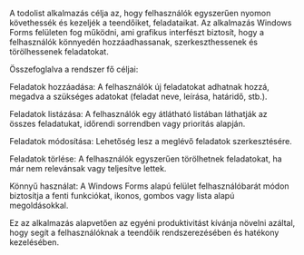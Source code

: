 A todolist alkalmazás célja az, hogy felhasználók egyszerűen nyomon követhessék és kezeljék a teendőiket, feladataikat. Az alkalmazás Windows Forms felületen fog működni, ami grafikus interfészt biztosít, hogy a felhasználók könnyedén hozzáadhassanak, szerkeszthessenek és törölhessenek feladatokat.

Összefoglalva a rendszer fő céljai:

Feladatok hozzáadása: A felhasználók új feladatokat adhatnak hozzá, megadva a szükséges adatokat (feladat neve, leírása, határidő, stb.).

Feladatok listázása: A felhasználók egy átlátható listában láthatják az összes feladatukat, időrendi sorrendben vagy prioritás alapján.

Feladatok módosítása: Lehetőség lesz a meglévő feladatok szerkesztésére.

Feladatok törlése: A felhasználók egyszerűen törölhetnek feladatokat, ha már nem relevánsak vagy teljesítve lettek.

Könnyű használat: A Windows Forms alapú felület felhasználóbarát módon biztosítja a fenti funkciókat, ikonos, gombos vagy lista alapú megoldásokkal.

Ez az alkalmazás alapvetően az egyéni produktivitást kívánja növelni azáltal, hogy segít a felhasználóknak a teendőik rendszerezésében és hatékony kezelésében.
